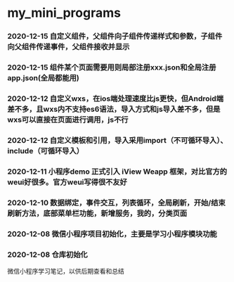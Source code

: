# my_mini_programs

### 2020-12-15 自定义组件，父组件向子组件传递样式和参数，子组件向父组件传递事件，父组件接收并显示

### 2020-12-15 组件某个页面需要用则局部注册xxx.json和全局注册app.json(全局都能用)

### 2020-12-12 自定义wxs，在ios端处理速度比js更快，但Android端差不多，且wxs内不支持es6语法，导入方式和js导入差不多，但是wxs可以直接在页面进行调用，js不行

### 2020-12-12 自定义模板和引用，导入采用import（不可循环导入）、include（可循环导入）

### 2020-12-11 小程序demo 正式引入  iView Weapp 框架，对比官方的weui好很多。官方weui写得很不友好

### 2020-12-10 数据绑定，事件交互，列表循环，全局刷新，开始/结束刷新方法，底部菜单栏功能，新增服务，我的，分类页面

### 2020-12-08 微信小程序项目初始化，主要是学习小程序模块功能

### 2020-12-08 仓库初始化

微信小程序学习笔记，以供后期查看和总结     
